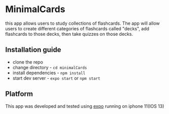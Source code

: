 # MinimalCards
this app allows users to study collections of flashcards. The app will allow users to create different categories of flashcards called "decks", add flashcards to those decks, then take quizzes on those decks.

## Installation guide  
* clone the repo
* change directory - `cd minimalCards` 
* install dependencies - `npm install`
* start dev server - `expo start` or `npm start`

## Platform

This app was developed and tested using [expo](https://expo.io/) running on iphone 11(IOS 13) 
